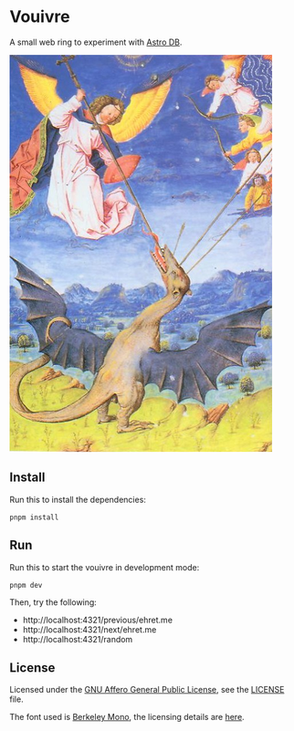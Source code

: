 # Vouivre

A small web ring to experiment with [Astro DB](https://docs.astro.build/en/guides/astro-db/).

![Vouivre. Liber Floridus, 1448.](./src/Wyvern_Liber_Floridus.jpg)

## Install

Run this to install the dependencies:

```shell
pnpm install
```

## Run

Run this to start the vouivre in development mode:

```shell
pnpm dev
```

Then, try the following:

- http://localhost:4321/previous/ehret.me
- http://localhost:4321/next/ehret.me
- http://localhost:4321/random

## License

Licensed under the [GNU Affero General Public License](https://www.gnu.org/licenses/agpl-3.0.html), see the [LICENSE](./LICENSE) file.

The font used is [Berkeley Mono](https://berkeleygraphics.com/typefaces/berkeley-mono/), the licensing details are [here](https://berkeleygraphics.com/products/FX-100/).
